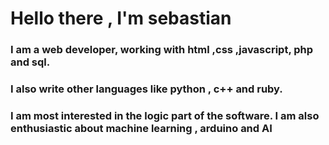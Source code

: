 # Hello there , I'm sebastian
 ### I am a web developer, working with html ,css ,javascript, php and sql.
 ### I also write other languages like python , c++ and ruby. 
 ### I am most interested in the logic part of the software. I am also enthusiastic about machine learning , arduino and AI
